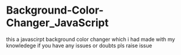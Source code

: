# Background-Color-Changer_JavaScript
this a javascirpt background color changer which i had made with my knowledege
if you have any issues or doubts pls raise issue
